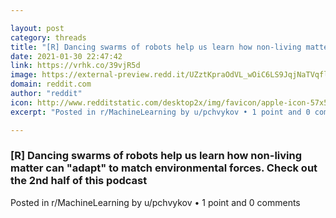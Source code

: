 ```yaml
---

layout: post
category: threads
title: "[R] Dancing swarms of robots help us learn how non-living matter can \"adapt\" to match environmental forces. Check out the 2nd half of this podcast"
date: 2021-01-30 22:47:42
link: https://vrhk.co/39vjR5d
image: https://external-preview.redd.it/UZztKpraOdVL_wOiC6LS9JqjNaTVqflNX_qgz66yCo8.jpg?width=1200&height=628.272251309&auto=webp&crop=1200:628.272251309,smart&s=13a771ca7089c0e2d9b25b5c06661d99b37c4359
domain: reddit.com
author: "reddit"
icon: http://www.redditstatic.com/desktop2x/img/favicon/apple-icon-57x57.png
excerpt: "Posted in r/MachineLearning by u/pchvykov • 1 point and 0 comments"

---
```


### [R] Dancing swarms of robots help us learn how non-living matter can "adapt" to match environmental forces. Check out the 2nd half of this podcast

Posted in r/MachineLearning by u/pchvykov • 1 point and 0 comments